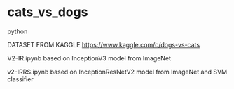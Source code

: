 # cats_vs_dogs
python


DATASET FROM KAGGLE https://www.kaggle.com/c/dogs-vs-cats

V2-IR.ipynb based on InceptionV3 model from ImageNet

v2-IRRS.ipynb based on InceptionResNetV2 model from ImageNet and SVM classifier
